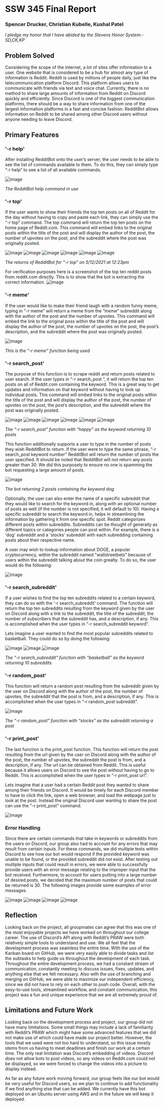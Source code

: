 
# SSW 345 Final Report
### Spencer Drucker, Christian Kubelle, Kushal Patel
 
*I pledge my honor that I have abided by the Stevens Honor System.- SD,CK,KP*

## Problem Solved
Considering the scope of the internet, a lot of sites offer information to a user. One website that is considered to be a hub for almost any type of information is Reddit. Reddit is used by millions of people daily, just like the telecommunication platform Discord. This platform allows users to communicate with friends via text and voice chat. Currently, there is no method to share large amounts of information from Reddit on Discord quickly and efficiently. Since Discord is one of the biggest communication platforms, there should be a way to share information from one of the largest information platforms in a fast and concise fashion. RedditBot allows information on Reddit to be shared among other Discord users without anyone needing to leave Discord.

## Primary Features

### '-r help'
After installing RedditBot onto the user’s server, the user needs to be able to see the list of commands available to them. To do this, they can simply type “-r help” to see a list of all available commands.

![image](https://user-images.githubusercontent.com/44238558/118015200-05a6a780-b322-11eb-875b-34288060fdd5.png)

*The RedditBot help command in use*



### '-r top'
 If the user wants to show their friends the top ten posts on all of Reddit for the day without having to copy and paste each link, they can simply use the “-r top” command. The top command will return the top ten posts on the home page of Reddit.com. This command will embed links to the original posts within the title of the post and will display the author of the post, the number of upvotes on the post, and the subreddit where the post was originally posted.

![image](https://user-images.githubusercontent.com/44238558/118015583-7221a680-b322-11eb-9f85-882588e30bac.png)
![image](https://user-images.githubusercontent.com/44238558/118015675-8b2a5780-b322-11eb-8f8c-26a9f429024f.png)
![image](https://user-images.githubusercontent.com/44238558/118015761-a1d0ae80-b322-11eb-951f-88c8058672a3.png)
![image](https://user-images.githubusercontent.com/44238558/118015840-b745d880-b322-11eb-8030-dab80b8b8383.png)
![image](https://user-images.githubusercontent.com/44238558/118015877-c2006d80-b322-11eb-9560-862ffe5d8ff7.png)
![image](https://user-images.githubusercontent.com/44238558/118015921-cd539900-b322-11eb-8590-59ece6b29187.png)

*The returns of RedditBot for “-r top” on 5/12/2021 at 12:23pm*

For verification purposes here is a screenshot of the top ten reddit posts from reddit.com directly. This is to show that the bot is extracting the correct information.
![image](https://user-images.githubusercontent.com/44238558/118017119-38519f80-b324-11eb-9458-0402abedff49.png)



### '-r meme'
If the user would like to make their friend laugh with a random funny meme, typing in “-r meme” will return a meme from the “meme” subreddit along with the author of the post and the number of upvotes. This command will embed the link to the original poss within the title of the post and will display the author of the post, the number of upvotes on the post, the post’s description, and the subreddit where the post was originally posted.

![image](https://user-images.githubusercontent.com/44238558/118017556-c3329a00-b324-11eb-9486-9f474b1b588b.png)

*This is the “-r meme” function being used*

### '-r search_post'
The purpose of this function is to scrape reddit and return posts related to user search. If the user types in “-r search_post <keyword>”, it will return the top ten posts on all of Reddit.com containing the keyword. This is a great way to get updates and information on that keyword without having to look up individual posts. This command will embed links to the original posts within the title of the post and will display the author of the post, the number of upvotes on the post, the post’s description, and the subreddit where the post was originally posted.

![image](https://user-images.githubusercontent.com/44238558/118018126-6683af00-b325-11eb-83af-0ec3651db832.png)
![image](https://user-images.githubusercontent.com/44238558/118018185-79967f00-b325-11eb-8931-760d1af3298c.png)
![image](https://user-images.githubusercontent.com/44238558/118018216-84511400-b325-11eb-89d8-20ef18de1fed.png)
![image](https://user-images.githubusercontent.com/44238558/118018331-a34fa600-b325-11eb-9514-1c94e6d70022.png)
![image](https://user-images.githubusercontent.com/44238558/118018408-bb272a00-b325-11eb-8ff5-93c5c9998629.png)
![image](https://user-images.githubusercontent.com/44238558/118018434-c5e1bf00-b325-11eb-8dc3-f416e36108e9.png)

*The “-r search_post” function with “happy” as the keyword returning 10 posts*

This function additionally supports a user to type in the number of posts they wish RedditBot to return. If the user were to type the same phrase, “-r search_post keyword number” RedditBot will return the number of posts the user specified. It should be noted that RedditBot will not return any posts greater than 30. We did this purposely to ensure no one is spamming the bot requesting a large amount of posts.

![image](https://user-images.githubusercontent.com/44238558/118019079-92536480-b326-11eb-8385-5e57da6c215f.png)

*The bot returning 2 posts containing the keyword dog*

Optionally, the user can also enter the name of a specific subreddit that they would like to search for the keyword in, along with an optional number of posts as well (if the number is not specified, it will default to 10). Having a specific subreddit to search the keyword in, helps in streamlining the information by gathering it from one specific spot. Reddit categorizes different posts within subreddits. Subreddits can be thought of generally as different topics or categories people can post within. For example, there is a 'dog' subreddit and a 'stocks' subreddit with each subredding containing posts about their respective name. 

A user may wish to lookup information about DOGE, a popular cryptocurrency, within the subreddit named "wallstreetbets" because of users within the subreddit talking about the coin greatly. To do so, the user would do the following:

![image](https://user-images.githubusercontent.com/44238558/118019881-7b614200-b327-11eb-8a2e-8d216e71cc72.png)


### '-r search_subreddit'
If a user wishes to find the top ten subreddits related to a certain keyword, they can do so with the '-r search_subreddit' command. The function will return the top ten subreddits resulting from the keyword given by the user on Discord along with a link to the subreddit, the title of the subreddit, the number of subscribers that the subreddit has, and a description, if any. This is accomplished when the user types in “-r search_subreddit keyword”. 

Lets imagine a user wanted to find the most popular subreddits related to basketball. They could do so by doing the following:

![image](https://user-images.githubusercontent.com/44238558/118021074-d7789600-b328-11eb-9ea6-e458ef4827d4.png)
![image](https://user-images.githubusercontent.com/44238558/118021260-0989f800-b329-11eb-8083-5bcf26774cdf.png)
![image](https://user-images.githubusercontent.com/44238558/118021154-ea8b6600-b328-11eb-9364-51a60bac0a3d.png)

*The “-r search_subreddit” function with “basketball” as the keyword returning 10 subreddits*

### '-r random_post'
This function will return a random post resulting from the subreddit given by the user on Discord along with the author of the post, the number of upvotes, the subreddit that the post is from, and a description, if any. This is accomplished when the user types in “-r random_post subreddit”.

![image](https://user-images.githubusercontent.com/44238558/118021726-8ae18a80-b329-11eb-9380-f7f0cc4df63e.png)

*The “-r random_post” function with “stocks” as the subreddit returning a post*


### '-r print_post'
The last function is the print_post function. This function will return the post resulting from the url given by the user on Discord along with the author of the post, the number of upvotes, the subreddit the post is from, and a description, if any. The url can be obtained from Reddit. This is useful because it allows users on Discord to see the post without having to go to Reddit. This is accomplished when the user types in “-r print_post url”.

Lets imagine that a user had a certain Reddit post they wanted to share among their friends on Discord. It would be timely for each Discord member to have to click the link, open a web browser, and load the webpage just to look at the post. Instead the original Discord user wanting to share the post can use the "-r print_post" command.

![image](https://user-images.githubusercontent.com/44238558/118022077-f3c90280-b329-11eb-87f9-d69c426cccae.png)

### Error Handling
Since there are certain commands that take in keywords or subreddits from the users on Discord, our group also had to account for any errors that may result from certain inputs. For these commands, we did multiple tests within Discord to see how our bot would respond if the provided keyword was unable to be found, or the provided subreddit did not exist. After testing out multiple inputs that could result in errors, we were able to successfully provide users with an error message relating to the improper input that the bot received. Furthermore, to account for users putting into a large number of desired posts, we decided that the maximum number of posts that could be returned is 30. The following images provide some examples of error messages.

![image](https://user-images.githubusercontent.com/44238558/118024189-62a75b00-b32c-11eb-8b9a-1bafdeed1a3c.png)
![image](https://user-images.githubusercontent.com/44238558/118024639-ef521900-b32c-11eb-94a9-39ed8062ebce.png)
![image](https://user-images.githubusercontent.com/44238558/118024282-84a0dd80-b32c-11eb-8f02-de5d8cd53db2.png)
![image](https://user-images.githubusercontent.com/44238558/118024346-94202680-b32c-11eb-84d9-7b34345ef868.png)

## Reflection
Looking back on the project, all groupmates can agree that this was one of the most enjoyable projects we have worked on throughout our college career. The use of Discord’s API along with Reddit’s PRAW were both relatively simple tools to understand and use. We all feel that the development process was seamless the entire time. With the use of the Kanban board on GitHub, we were very easily able to divide tasks and list the subtasks to help guide us throughout the development of each task. Throughout the entire development process, we had a constant stream of communication, constantly meeting to discuss issues, fixes, updates, and anything else that we felt necessary. Also with the use of branching and merging on GitHub, we were able to maximize our independent efficiency, since we did not have to rely on each other to push code. Overall, with the easy-to-use tools, streamlined workflow, and constant communication, this project was a fun and unique experience that we are all extremely proud of.

## Limitations and Future Work
Looking back on the development process and project, our group did not have many limitations. Some small things may include a lack of familiarity with Reddit’s PRAW which might have some advanced features that we did not make use of which could have made our project better. However, the tools that we used were not too hard to understand, so this issue mostly stems from us having to meet deadlines and finish our work at a certain time. The only real limitation was Discord’s embedding of videos. Discord does not allow bots to post videos, so any videos on Reddit.com could not be displayed, so we were forced to change the videos into a picture to display instead.


As far as any future work moving forward, our group feels like our bot would be very useful for Discord users, so we plan to continue to add functionality if we find anything else that can be added. We currently have this bot deployed on an Ubuntu server using AWS and in the future we will keep it deployed.


